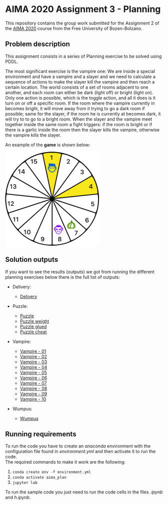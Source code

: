 # AIMA 2020 Assignment 3 - Planning

This repository contains the group work submitted for the Assignment 2 of the [AIMA 2020](https://ole.unibz.it/course/view.php?id=6841) course from the Free University of Bozen-Bolzano.

## Problem description

This assignment consists in a series of Planning exercise to be solved using PDDL.

The most significant exercise is the vampire one:
We are inside a special environment and have a vampire and a slayer and we need to calculate a sequence of actions to make the slayer kill the vampire and then reach a certain location.
The world consists of a set of rooms adjacent to one another, and each room can either be dark (light off) or bright (light on).
Only one action is possible, which is the toggle action, and all it does is it turn on or off a specific room.
If the room where the vampire currently in becomes bright, it will move away from it trying to go a dark room if possible; same for the slayer, if the room he is currently at becomes dark, it will try to to go to a bright room.
When the slayer and the vampire meet together inside the same room a fight triggers: if the room is bright or if there is a garlic inside the room then the slayer kills the vampire, otherwise the vampire kills the slayer.

An example of the **game** is shown below:

<img src="/images/vampire.gif"  width="300">

## Solution outputs

If you want to see the results (outputs) we got from running the different planning exercises below there is the full list of outputs:

* Delivery:
  * [Delivery](https://github.com/giannpelle/AI-lab3-Planning/blob/master/delivery/delivery_sample.ipynb)

* Puzzle:
  * [Puzzle](https://github.com/giannpelle/AI-lab3-Planning/blob/master/puzzle/puzzle_sample.ipynb)
  * [Puzzle weight](https://github.com/giannpelle/AI-lab3-Planning/blob/master/puzzle/puzzle_weight_sample.ipynb)
  * [Puzzle glued](https://github.com/giannpelle/AI-lab3-Planning/blob/master/puzzle/puzzle_glued_sample.ipynb)
  * [Puzzle cheat](https://github.com/giannpelle/AI-lab3-Planning/blob/master/puzzle/puzzle_cheat_sample.ipynb)

* Vampire:
  * [Vampire - 01](https://github.com/giannpelle/AI-lab3-Planning/blob/master/sample-outputs/vampire_01_sample.ipynb)
  * [Vampire - 02](https://github.com/giannpelle/AI-lab3-Planning/blob/master/sample-outputs/vampire_02_sample.ipynb)
  * [Vampire - 03](https://github.com/giannpelle/AI-lab3-Planning/blob/master/sample-outputs/vampire_03_sample.ipynb)
  * [Vampire - 04](https://github.com/giannpelle/AI-lab3-Planning/blob/master/sample-outputs/vampire_04_sample.ipynb)
  * [Vampire - 05](https://github.com/giannpelle/AI-lab3-Planning/blob/master/sample-outputs/vampire_05_sample.ipynb)
  * [Vampire - 06](https://github.com/giannpelle/AI-lab3-Planning/blob/master/sample-outputs/vampire_06_sample.ipynb)
  * [Vampire - 07](https://github.com/giannpelle/AI-lab3-Planning/blob/master/sample-outputs/vampire_07_sample.ipynb)
  * [Vampire - 08](https://github.com/giannpelle/AI-lab3-Planning/blob/master/sample-outputs/vampire_08_sample.ipynb)
  * [Vampire - 09](https://github.com/giannpelle/AI-lab3-Planning/blob/master/sample-outputs/vampire_09_sample.ipynb)
  * [Vampire - 10](https://github.com/giannpelle/AI-lab3-Planning/blob/master/sample-outputs/vampire_10_sample.ipynb)

* Wumpus:
  * [Wumpus](http://htmlpreview.github.io/?https://github.com/giannpelle/AI-lab3-Planning/blob/master/sample-outputs/wumpus-output.html)

## Running requirements

To run the code you have to create an *anaconda* environment with the configuration file found in *environment.yml* and then activate it to run the code.  
The required commands to make it work are the following:
1. `conda create env -f environment.yml`
2. `conda activate aima_plan`
3. `jupyter lab`

To run the sample code you just need to run the code cells in the files *.ipynb* and *h.ipynb*.

